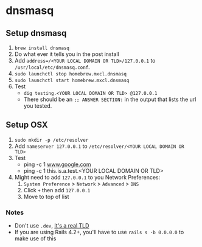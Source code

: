 # dnsmasq

## Setup dnsmasq

1. `brew install dnsmasq`
2. Do what ever it tells you in the post install
3. Add `address=/<YOUR LOCAL DOMAIN OR TLD>/127.0.0.1` to `/usr/local/etc/dnsmasq.conf`.
4. `sudo launchctl stop homebrew.mxcl.dnsmasq`
5. `sudo launchctl start homebrew.mxcl.dnsmasq`
6. Test
    * `dig testing.<YOUR LOCAL DOMAIN OR TLD> @127.0.0.1`
    * There should be an `;; ANSWER SECTION:` in the output that lists the url you tested.

## Setup OSX

1. `sudo mkdir -p /etc/resolver`
2. Add `nameserver 127.0.0.1` to `/etc/resolver/<YOUR LOCAL DOMAIN OR TLD>`
3. Test
    * ping -c 1 www.google.com
    * ping -c 1 this.is.a.test.&lt;YOUR LOCAL DOMAIN OR TLD&gt;
4. Might need to add `127.0.0.1` to you Network Preferences:
    1. `System Preference` > `Network` > `Advanced` > `DNS`
    2. Click `+` then add `127.0.0.1`
    3. Move to top of list

### Notes
* Don't use `.dev`, [It's a real TLD](https://iyware.com/dont-use-dev-for-development/)
* If you are using Rails 4.2+, you'll have to use `rails s -b 0.0.0.0` to make use of this
